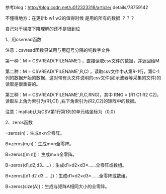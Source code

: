 参考blog：http://blog.csdn.net/u012323318/article/
details/78759142

不懂得地方：在更新b w1 w2的值得时候 是用的所有的数据 ？？？

自己对于梯度下降理解的还不是很到位

1、用csvread函数

注意：csvread函数只试用与用逗号分隔的纯数字文件

第一种：M = CSVREAD('FILENAME') ，直接读取csv文件的数据，并返回给M

第二种：M = CSVREAD('FILENAME',R,C) ，读取csv文件中从第R-1行，第C-1列的数据开始的数据，这对带有头文件说明的csv文件(如示波器等采集的文件)的读取是很重要的。

第三种：M = CSVREAD('FILENAME',R,C,RNG)，其中 RNG = [R1 C1 R2 C2]，读取左上角为索引为(R1,C1) ,右下角索引为(R2,C2)的矩阵中的数据。

注意：matlab认为CSV第1行第1列的单元格坐标为（0,0）

2、zeros函数

=zeros(n)：生成n×n全零阵。


B=zeros(m,n)：生成m×n全零阵。


B=zeros([m n])：生成m×n全零阵。


B=zeros(d1,d2,d3……)：生成d1×d2×d3×……全零阵或数组。


B=zeros([d1 d2 d3……])：生成d1×d2×d3×……全零阵或数组。


B=zeros(size(A))：生成与矩阵A相同大小的全零阵。